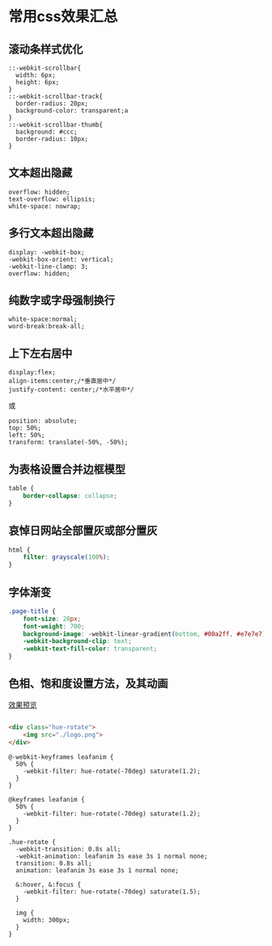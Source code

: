 # 常用css效果汇总

## 滚动条样式优化

```
::-webkit-scrollbar{
  width: 6px;
  height: 6px;
}
::-webkit-scrollbar-track{
  border-radius: 20px;
  background-color: transparent;a
}
::-webkit-scrollbar-thumb{
  background: #ccc;
  border-radius: 10px;
}
```

## 文本超出隐藏

```
overflow: hidden;
text-overflow: ellipsis;
white-space: nowrap;
```

## 多行文本超出隐藏

```
display: -webkit-box;
-webkit-box-orient: vertical;
-webkit-line-clamp: 3;
overflow: hidden;
```

## 纯数字或字母强制换行

```
white-space:normal; 
word-break:break-all;
```

## 上下左右居中

```
display:flex;
align-items:center;/*垂直居中*/
justify-content: center;/*水平居中*/
```

或

```
position: absolute;
top: 50%;
left: 50%;
transform: translate(-50%, -50%);
```

## 为表格设置合并边框模型

```css
table {
    border-collapse: collapse;
}
```

## 哀悼日网站全部置灰或部分置灰

```css
html {
    filter: grayscale(100%);
}
```

## 字体渐变

```css
.page-title {
    font-size: 28px;
    font-weight: 700;
    background-image: -webkit-linear-gradient(bottom, #00a2ff, #e7e7e7);
    -webkit-background-clip: text;
    -webkit-text-fill-color: transparent;
}
```

## 色相、饱和度设置方法，及其动画

[效果预览](./index.html#/experience/html/css/css-demo)

```html

<div class="hue-rotate">
    <img src="./logo.png">
</div>
```   

```less
@-webkit-keyframes leafanim {
  50% {
    -webkit-filter: hue-rotate(-70deg) saturate(1.2);
  }
}

@keyframes leafanim {
  50% {
    -webkit-filter: hue-rotate(-70deg) saturate(1.2);
  }
}

.hue-rotate {
  -webkit-transition: 0.8s all;
  -webkit-animation: leafanim 3s ease 3s 1 normal none;
  transition: 0.8s all;
  animation: leafanim 3s ease 3s 1 normal none;

  &:hover, &:focus {
    -webkit-filter: hue-rotate(-70deg) saturate(1.5);
  }

  img {
    width: 300px;
  }
}
```
